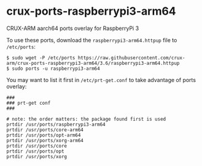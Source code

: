 # crux-ports-raspberrypi3-arm64

CRUX-ARM aarch64 ports overlay for RaspberryPi 3

To use these ports, download the `raspberrypi3-arm64.httpup` file to `/etc/ports`:
```
$ sudo wget -P /etc/ports https://raw.githubusercontent.com/crux-arm/crux-ports-raspberrypi3-arm64/3.6/raspberrypi3-arm64.httpup
$ sudo ports -u raspberrypi3-arm64
```

You may want to list it first in `/etc/prt-get.conf` to take advantage of ports overlay:
```
###
### prt-get conf
###

# note: the order matters: the package found first is used
prtdir /usr/ports/raspberrypi3-arm64
prtdir /usr/ports/core-arm64
prtdir /usr/ports/opt-arm64
prtdir /usr/ports/xorg-arm64
prtdir /usr/ports/core
prtdir /usr/ports/opt
prtdir /usr/ports/xorg
```

